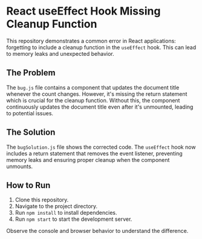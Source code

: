 # React useEffect Hook Missing Cleanup Function

This repository demonstrates a common error in React applications: forgetting to include a cleanup function in the `useEffect` hook.  This can lead to memory leaks and unexpected behavior.

## The Problem

The `bug.js` file contains a component that updates the document title whenever the count changes. However, it's missing the return statement which is crucial for the cleanup function. Without this, the component continuously updates the document title even after it's unmounted, leading to potential issues.

## The Solution

The `bugSolution.js` file shows the corrected code. The `useEffect` hook now includes a return statement that removes the event listener, preventing memory leaks and ensuring proper cleanup when the component unmounts.

## How to Run

1. Clone this repository.
2. Navigate to the project directory.
3. Run `npm install` to install dependencies.
4. Run `npm start` to start the development server. 

Observe the console and browser behavior to understand the difference.